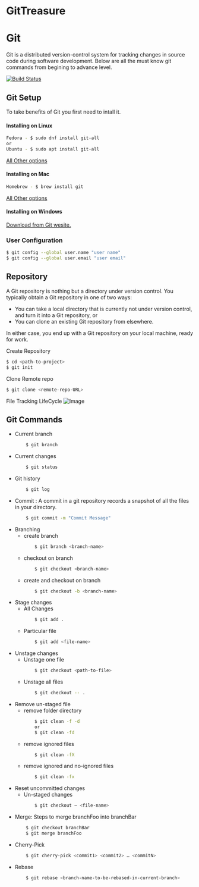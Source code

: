 # GitTreasure
# Git

Git is a distributed version-control system for tracking changes in source code during software development. Below are all the must know git commands from begining to advance level.

[![Build Status](https://img.shields.io/badge/Git-A%20Stupid%20Content%20Tracker-red)](https://git-scm.com/docs/git)

## Git Setup
To take benefits of Git you first need to intall it.

#### Installing on Linux
```sh
Fedora - $ sudo dnf install git-all
or
Ubuntu - $ sudo apt install git-all
```

[All Other options](https://git-scm.com/download/linux)

#### Installing on Mac
```sh
Homebrew - $ brew install git
```
[All Other options](https://git-scm.com/download/mac)

#### Installing on Windows
[Download from Git wesite.](https://git-scm.com/download/win)

### User Configuration
```sh
$ git config --global user.name "user name"
$ git config --global user.email "user email"
```

## Repository
A Git repository is nothing but a directory under version control. You typically obtain a Git repository in one of two ways:
* You can take a local directory that is currently not under version control, and turn it into a Git repository, or
* You can clone an existing Git repository from elsewhere.

In either case, you end up with a Git repository on your local machine, ready for work.

Create Repository
```sh
$ cd <path-to-project>
$ git init
```
Clone Remote repo
```sh
$ git clone <remote-repo-URL>
```
File Tracking LifeCycle
![Image](img/fileTrackingLifeCycle.png)

## Git Commands
* Current branch 
    ```sh
        $ git branch
    ```
* Current changes 
    ```sh
        $ git status
    ```
 * Git history
    ```sh
        $ git log
    ```
* Commit : A commit in a git repository records a snapshot of all the files in your directory.
    ```sh
        $ git commit -m "Commit Message"
    ```
* Branching
    * create branch
        ```sh 
            $ git branch <branch-name>
        ```
    * checkout on branch
        ```sh 
            $ git checkout <branch-name>
        ```
    * create and checkout on branch
        ```sh 
            $ git checkout -b <branch-name>
        ```
* Stage changes
    * All Changes
        ```sh 
            $ git add .
        ```
    * Particular file
        ```sh
            $ git add <file-name>
        ```
* Unstage changes
    * Unstage one file
        ```sh
            $ git checkout <path-to-file>
      ```
    * Unstage all files
        ```sh 
            $ git checkout -- .
        ```
* Remove un-staged file
    * remove folder directory 
        ```sh 
            $ git clean -f -d 
            or
            $ git clean -fd
        ```
    * remove ignored files 
        ```sh 
            $ git clean -fX
        ```
    * remove ignored and no-ignored files 
        ```sh 
            $ git clean -fx
        ```
* Reset uncommitted changes
    * Un-staged changes 
        ```sh 
            $ git checkout — <file-name>
        ```
* Merge: Steps to merge branchFoo into branchBar
    ```sh 
        $ git checkout branchBar 
        $ git merge branchFoo
    ```
* Cherry-Pick
    ```sh 
        $ git cherry-pick <commit1> <commit2> … <commitN>
    ```
* Rebase
    ```sh 
        $ git rebase <branch-name-to-be-rebased-in-current-branch>
    ```
